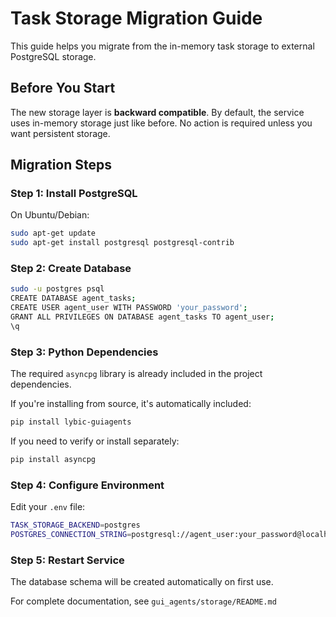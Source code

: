 # Task Storage Migration Guide

This guide helps you migrate from the in-memory task storage to external PostgreSQL storage.

## Before You Start

The new storage layer is **backward compatible**. By default, the service uses in-memory storage just like before. No action is required unless you want persistent storage.

## Migration Steps

### Step 1: Install PostgreSQL

On Ubuntu/Debian:
```bash
sudo apt-get update
sudo apt-get install postgresql postgresql-contrib
```

### Step 2: Create Database

```bash
sudo -u postgres psql
CREATE DATABASE agent_tasks;
CREATE USER agent_user WITH PASSWORD 'your_password';
GRANT ALL PRIVILEGES ON DATABASE agent_tasks TO agent_user;
\q
```

### Step 3: Python Dependencies

The required `asyncpg` library is already included in the project dependencies.

If you're installing from source, it's automatically included:
```bash
pip install lybic-guiagents
```

If you need to verify or install separately:
```bash
pip install asyncpg
```

### Step 4: Configure Environment

Edit your `.env` file:

```bash
TASK_STORAGE_BACKEND=postgres
POSTGRES_CONNECTION_STRING=postgresql://agent_user:your_password@localhost:5432/agent_tasks
```

### Step 5: Restart Service

The database schema will be created automatically on first use.

For complete documentation, see `gui_agents/storage/README.md`
